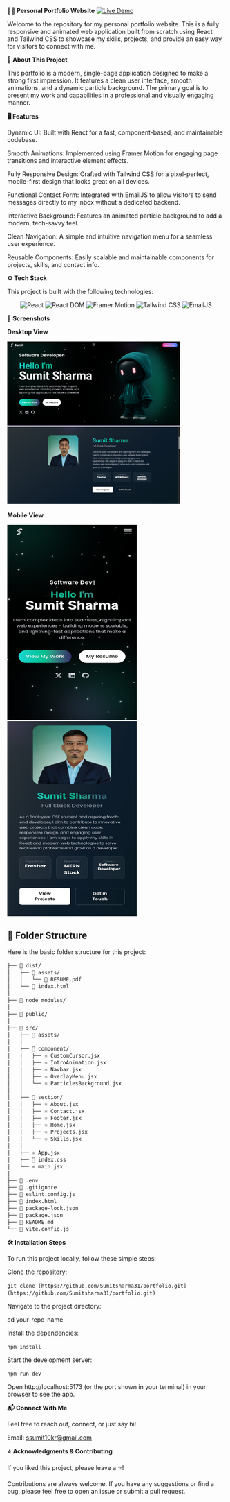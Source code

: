 **👨‍💻 Personal Portfolio Website** 
[![Live Demo](https://img.shields.io/badge/Live%20Demo-%23ff6d00?style=for-the-badge&logo=github&logoColor=white)](https://sumitsharma31.github.io/portfolio/)

Welcome to the repository for my personal portfolio website. This is a fully responsive and animated web application built from scratch using React and Tailwind CSS to showcase my skills, projects, and provide an easy way for visitors to connect with me.

**📖 About This Project**

This portfolio is a modern, single-page application designed to make a strong first impression. It features a clean user interface, smooth animations, and a dynamic particle background. The primary goal is to present my work and capabilities in a professional and visually engaging manner.

**🖥️ Features**

Dynamic UI: Built with React for a fast, component-based, and maintainable codebase.

Smooth Animations: Implemented using Framer Motion for engaging page transitions and interactive element effects.

Fully Responsive Design: Crafted with Tailwind CSS for a pixel-perfect, mobile-first design that looks great on all devices.

Functional Contact Form: Integrated with EmailJS to allow visitors to send messages directly to my inbox without a dedicated backend.

Interactive Background: Features an animated particle background to add a modern, tech-savvy feel.

Clean Navigation: A simple and intuitive navigation menu for a seamless user experience.

Reusable Components: Easily scalable and maintainable components for projects, skills, and contact info.

**⚙️ Tech Stack**

This project is built with the following technologies:
<p align="center"> <img src="https://img.shields.io/badge/React-20232A?style=for-the-badge&logo=react&logoColor=61DAFB" alt="React" /> <img src="https://img.shields.io/badge/React_DOM-20232A?style=for-the-badge&logo=react&logoColor=61DAFB" alt="React DOM" /> <img src="https://img.shields.io/badge/Framer_Motion-EF0075?style=for-the-badge&logo=framer&logoColor=white" alt="Framer Motion" /> <img src="https://img.shields.io/badge/Tailwind_CSS-06B6D4?style=for-the-badge&logo=tailwindcss&logoColor=white" alt="Tailwind CSS" /> <img src="https://img.shields.io/badge/EmailJS-0B6CAD?style=for-the-badge&logo=gmail&logoColor=white" alt="EmailJS" /> </p>

**📸 Screenshots**

**Desktop View**


<img src="https://github.com/Sumitsharma31/portfolio/blob/main/src/assets/screeenshots/Lr-Home.png?raw=true" width="400" alt="Home-Page Screenshot">
<img src="https://github.com/Sumitsharma31/portfolio/blob/main/src/assets/screeenshots/Lr-About.png?raw=true" width="400" alt="About-Page Screenshot">

**Mobile View**


<img src="https://github.com/Sumitsharma31/portfolio/blob/main/src/assets/screeenshots/MHome-View.jpg?raw=true" width="300" height='450' alt="Home-Page Screenshot">
<img src="https://github.com/Sumitsharma31/portfolio/blob/main/src/assets/screeenshots/MAbout-view.jpg?raw=true" width="300" height='450' alt="About-Page Screenshot">







## 📂 Folder Structure

Here is the basic folder structure for this project:

``` 📁 **my-portfolio/**
├── 📁 dist/
│   ├── 📁 assets/
│   │   └── 📄 RESUME.pdf
│   └── 📄 index.html
│
├── 📁 node_modules/
│
├── 📁 public/
│
├── 📁 src/
│   ├── 📁 assets/
│   │
│   ├── 📁 component/
│   │   ├── ⚛️ CustomCursor.jsx
│   │   ├── ⚛️ IntroAnimation.jsx
│   │   ├── ⚛️ Navbar.jsx
│   │   ├── ⚛️ OverlayMenu.jsx
│   │   └── ⚛️ ParticlesBackground.jsx
│   │
│   ├── 📁 section/
│   │   ├── ⚛️ About.jsx
│   │   ├── ⚛️ Contact.jsx
│   │   ├── ⚛️ Footer.jsx
│   │   ├── ⚛️ Home.jsx
│   │   ├── ⚛️ Projects.jsx
│   │   └── ⚛️ Skills.jsx
│   │
│   ├── ⚛️ App.jsx
│   ├── 🎨 index.css
│   └── ⚛️ main.jsx
│
├── 📄 .env
├── 📄 .gitignore
├── 📄 eslint.config.js
├── 📄 index.html
├── 📄 package-lock.json
├── 📄 package.json
├── 📄 README.md
└── 📄 vite.config.js
 ```


**🛠️ Installation Steps**

To run this project locally, follow these simple steps:

Clone the repository:

```git clone [https://github.com/Sumitsharma31/portfolio.git](https://github.com/Sumitsharma31/portfolio.git)```


Navigate to the project directory:

cd your-repo-name


Install the dependencies:

```npm install```


Start the development server:

```npm run dev```


Open http://localhost:5173 (or the port shown in your terminal) in your browser to see the app.

**📬 Connect With Me**

Feel free to reach out, connect, or just say hi!

Email: ssumit10kr@gmail.com


**⭐ Acknowledgments & Contributing**

If you liked this project, please leave a ⭐️!

Contributions are always welcome. If you have any suggestions or find a bug, please feel free to open an issue or submit a pull request.
